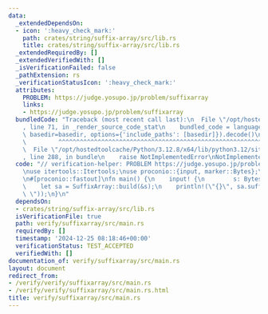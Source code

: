 ```yaml
---
data:
  _extendedDependsOn:
  - icon: ':heavy_check_mark:'
    path: crates/string/suffix-array/src/lib.rs
    title: crates/string/suffix-array/src/lib.rs
  _extendedRequiredBy: []
  _extendedVerifiedWith: []
  _isVerificationFailed: false
  _pathExtension: rs
  _verificationStatusIcon: ':heavy_check_mark:'
  attributes:
    PROBLEM: https://judge.yosupo.jp/problem/suffixarray
    links:
    - https://judge.yosupo.jp/problem/suffixarray
  bundledCode: "Traceback (most recent call last):\n  File \"/opt/hostedtoolcache/Python/3.12.8/x64/lib/python3.12/site-packages/onlinejudge_verify/documentation/build.py\"\
    , line 71, in _render_source_code_stat\n    bundled_code = language.bundle(stat.path,\
    \ basedir=basedir, options={'include_paths': [basedir]}).decode()\n          \
    \         ^^^^^^^^^^^^^^^^^^^^^^^^^^^^^^^^^^^^^^^^^^^^^^^^^^^^^^^^^^^^^^^^^^^^^^^^^^^^^^^^^\n\
    \  File \"/opt/hostedtoolcache/Python/3.12.8/x64/lib/python3.12/site-packages/onlinejudge_verify/languages/rust.py\"\
    , line 288, in bundle\n    raise NotImplementedError\nNotImplementedError\n"
  code: "// verification-helper: PROBLEM https://judge.yosupo.jp/problem/suffixarray\n\
    \nuse itertools::Itertools;\nuse proconio::{input, marker::Bytes};\nuse suffix_array::SuffixArray;\n\
    \n#[proconio::fastout]\nfn main() {\n    input! {\n        s: Bytes,\n    }\n\
    \    let sa = SuffixArray::build(&s);\n    println!(\"{}\", sa.suffix_array().iter().join(\"\
    \ \"));\n}\n"
  dependsOn:
  - crates/string/suffix-array/src/lib.rs
  isVerificationFile: true
  path: verify/suffixarray/src/main.rs
  requiredBy: []
  timestamp: '2024-12-25 08:18:46+00:00'
  verificationStatus: TEST_ACCEPTED
  verifiedWith: []
documentation_of: verify/suffixarray/src/main.rs
layout: document
redirect_from:
- /verify/verify/suffixarray/src/main.rs
- /verify/verify/suffixarray/src/main.rs.html
title: verify/suffixarray/src/main.rs
---
```

